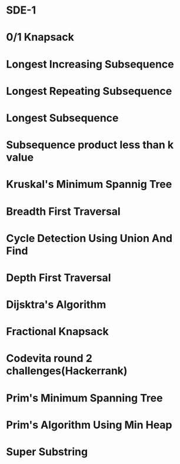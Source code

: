 # SDE-1
#  0/1 Knapsack
#  Longest Increasing Subsequence
#  Longest Repeating Subsequence
#  Longest Subsequence
#  Subsequence product less than k value
#  Kruskal's Minimum Spannig Tree
#  Breadth First Traversal
#  Cycle Detection Using Union And Find
#  Depth First Traversal
#  Dijsktra's Algorithm
#  Fractional Knapsack
# Codevita round 2 challenges(Hackerrank)
#  Prim's Minimum Spanning Tree
#  Prim's Algorithm Using Min Heap
#  Super Substring
